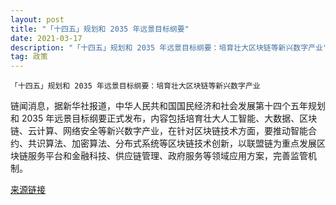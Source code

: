 ```yaml
---
layout: post
title: "「十四五」规划和 2035 年远景目标纲要"
date: 2021-03-17 
description: "「十四五」规划和 2035 年远景目标纲要：培育壮大区块链等新兴数字产业"
tag: 政策
---   
```

```
「十四五」规划和 2035 年远景目标纲要：培育壮大区块链等新兴数字产业
```
链闻消息，据新华社报道，中华人民共和国国民经济和社会发展第十四个五年规划和 2035 年远景目标纲要正式发布，内容包括培育壮大人工智能、大数据、区块链、云计算、网络安全等新兴数字产业，在针对区块链技术方面，要推动智能合约、共识算法、加密算法、分布式系统等区块链技术创新，以联盟链为重点发展区块链服务平台和金融科技、供应链管理、政府服务等领域应用方案，完善监管机制。

[来源链接](http://www.xinhuanet.com/2021-03/13/c_1127205564_6.htm)
